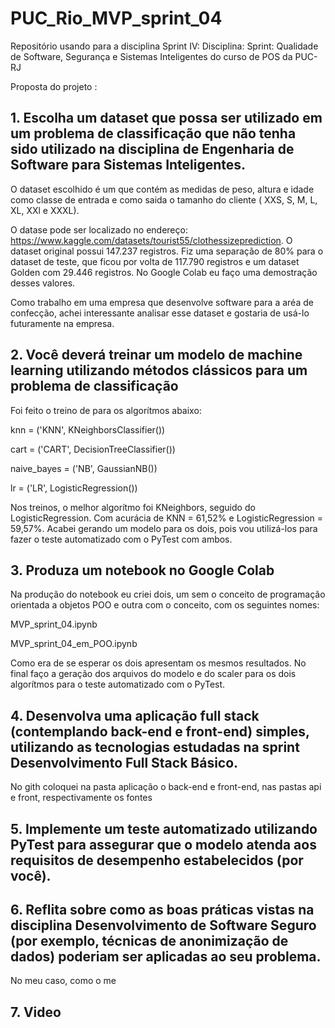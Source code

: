 # PUC_Rio_MVP_sprint_04

Repositório usando para a disciplina Sprint IV: Disciplina: Sprint: Qualidade de Software, Segurança e Sistemas Inteligentes do curso de POS da PUC-RJ

Proposta do projeto :

## 1. Escolha um dataset que possa ser utilizado em um problema de classificação que não tenha sido utilizado na disciplina de Engenharia de Software para Sistemas Inteligentes.

   O dataset escolhido é um que contém as medidas de peso, altura e idade como classe de entrada e como saida o tamanho do cliente ( XXS, S, M, L, XL, XXl e XXXL).

   O datase pode ser localizado no endereço: https://www.kaggle.com/datasets/tourist55/clothessizeprediction.
   O dataset original possui 147.237 registros. Fiz uma separação de 80% para o dataset de teste, que ficou por volta de 117.790 registros e um dataset Golden com 29.446 registros. No Google Colab eu faço uma demostração desses valores.
   
   Como trabalho em uma empresa que desenvolve software para a aréa de confecção, achei interessante analisar esse dataset e gostaria de usá-lo futuramente na empresa.

## 2. Você deverá treinar um modelo de machine learning utilizando métodos clássicos para um problema de classificação

   Foi feito o treino de para os algorítmos abaixo:

   knn = ('KNN', KNeighborsClassifier())
   
   cart = ('CART', DecisionTreeClassifier())

   naive_bayes = ('NB', GaussianNB())

   lr = ('LR', LogisticRegression())

   Nos treinos, o melhor algorítmo foi KNeighbors, seguido do LogisticRegression. Com acurácia de KNN = 61,52% e LogisticRegression = 59,57%. Acabei gerando um modelo para os dois, pois vou utilizá-los para fazer o teste automatizado com o PyTest com ambos.
   
## 3. Produza um notebook no Google Colab
   Na produção do notebook eu criei dois, um sem o conceito de programação orientada a objetos POO e outra com o conceito, com os seguintes nomes:

   MVP_sprint_04.ipynb
   
   MVP_sprint_04_em_POO.ipynb

   Como era de se esperar os dois apresentam os mesmos resultados. No final faço a geração dos arquivos do modelo e do scaler para os dois algorítmos para o teste automatizado com o PyTest.

## 4. Desenvolva uma aplicação full stack (contemplando back-end e front-end) simples, utilizando as tecnologias estudadas na sprint Desenvolvimento Full Stack Básico.
   No gith coloquei na pasta aplicação o back-end e front-end, nas pastas api e front, respectivamente os fontes
## 5. Implemente um teste automatizado utilizando PyTest para assegurar que o modelo atenda aos requisitos de desempenho estabelecidos (por você).
## 6. Reflita sobre como as boas práticas vistas na disciplina Desenvolvimento de Software Seguro (por exemplo, técnicas de anonimização de dados) poderiam ser aplicadas ao seu problema.
   No meu caso, como o me
## 7. Video

